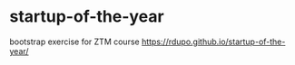 # startup-of-the-year
bootstrap exercise for ZTM course
https://rdupo.github.io/startup-of-the-year/
